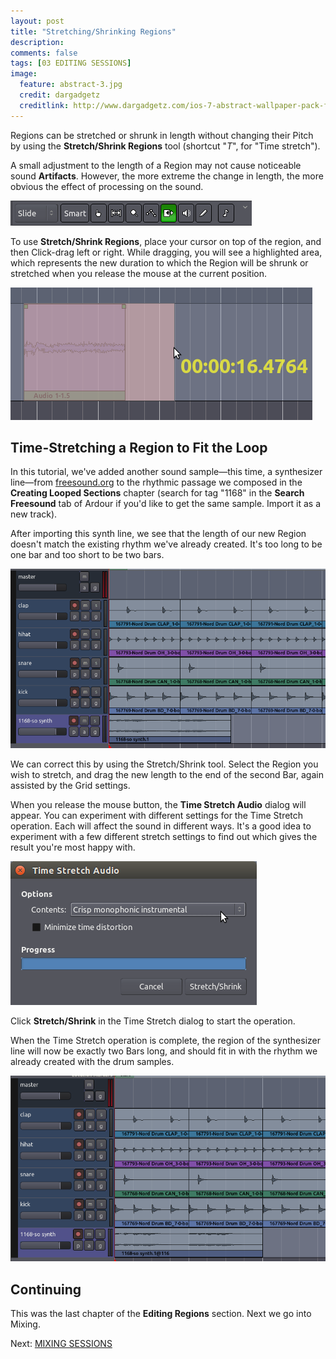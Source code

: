 ```yaml
---
layout: post
title: "Stretching/Shrinking Regions"
description:
comments: false 
tags: [03 EDITING SESSIONS]
image:
  feature: abstract-3.jpg
  credit: dargadgetz
  creditlink: http://www.dargadgetz.com/ios-7-abstract-wallpaper-pack-for-iphone-5-and-ipod-touch-retina/
---
```


Regions can be stretched or shrunk in length without changing their
Pitch by using the **Stretch/Shrink Regions** tool (shortcut "*T*", for
"Time stretch").

A small adjustment to the length of a Region may not
cause noticeable sound **Artifacts**. However, the more extreme the
change in length, the more obvious the effect of processing on the
sound.

![stretch](../images/Ardour3_EditModes_T.png) 

To use **Stretch/Shrink Regions**, place your cursor on top of the
region, and then Click-drag left or right. While dragging, you will see
a highlighted area, which represents the new duration to which the
Region will be shrunk or stretched when you release the mouse at the
current position.

![stretching](../images/Ardour3_Stretch_Shrink_Action.png)

## Time-Stretching a Region to Fit the Loop

In this tutorial, we've added another sound sample—this time, a
synthesizer line—from [freesound.org](http://www.freesound.org) to the
rhythmic passage we composed in the **Creating Looped Sections** chapter
(search for tag "1168" in the **Search Freesound** tab of Ardour if
you'd like to get the same sample. Import it as a new track).

After importing this synth line, we see that the length of our new
Region doesn't match the existing rhythm we've already created. It's too
long to be one bar and too short to be two bars.

![stretch1](../images/Ardour3_Stretch_Shrink_1.png) 

We can correct this by using the Stretch/Shrink tool. Select the Region
you wish to stretch, and drag the new length to the end of the second
Bar, again assisted by the Grid settings.

When you release the mouse button, the **Time Stretch Audio** dialog will
appear. You can experiment with different settings for the Time Stretch
operation. Each will affect the sound in different ways. It's a good
idea to experiment with a few different stretch settings to find out
which gives the result you're most happy with.

![stretch2](../images/Ardour3_Stretch_Shrink_2.png) 

Click **Stretch/Shrink** in the Time Stretch dialog to start the
operation.

When the Time Stretch operation is complete, the region of the
synthesizer line will now be exactly two Bars long, and should fit in
with the rhythm we already created with the drum samples.

![stretch3](../images/Ardour3_Stretch_Shrink_3.png) 

## Continuing

This was the last chapter of the **Editing Regions** section. Next we go into Mixing.

Next: [MIXING SESSIONS](../the-mixer-strip)

